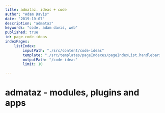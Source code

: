```yaml
---
title: admataz. ideas + code
author: "Adam Davis"
date: "2019-10-07"
description: "admataz"
keywords: "code, adam davis, web"
published: true
id: page-code-ideas
indexPages: 
    listIndex:
        inputPath: "./src/content/code-ideas"
        template: "./src/templates/pageIndexes/pageIndexList.handlebars"
        outputPath: "/code-ideas"
        limit: 10

---
```


# admataz - modules, plugins and apps

